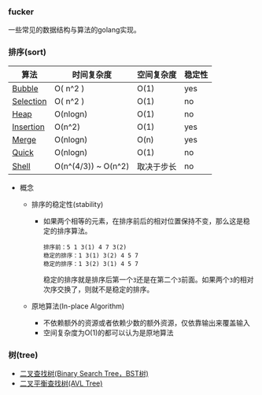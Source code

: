 ### fucker
一些常见的数据结构与算法的golang实现。



### 排序(sort)

| 算法                                                         | 时间复杂度          | 空间复杂度 | 稳定性 |
| ------------------------------------------------------------ | ------------------- | ---------- | ------ |
| [Bubble](https://github.com/bestgopher/fucker/blob/master/sort/internal/bubble.go) | O( n^2 )            | O(1)       | yes    |
| [Selection](https://github.com/bestgopher/fucker/blob/master/sort/internal/selection.go) | O( n^2 )            | O(1)       | no     |
| [Heap](https://github.com/bestgopher/fucker/blob/master/sort/internal/heap.go) | O(nlogn)            | O(1)       | no     |
| [Insertion](https://github.com/bestgopher/fucker/blob/master/sort/internal/insertion.go) | O(n^2)              | O(1)       | yes    |
| [Merge](https://github.com/bestgopher/fucker/blob/master/sort/internal/merge.go) | O(nlogn)            | O(n)       | yes    |
| [Quick](https://github.com/bestgopher/fucker/blob/master/sort/internal/quick.go) | O(nlogn)            | O(1)       | no     |
| [Shell](https://github.com/bestgopher/fucker/blob/master/sort/internal/shell.go) | O(n^(4/3)) ~ O(n^2) | 取决于步长 | no     |

- 概念

  - 排序的稳定性(stability)

     - 如果两个相等的元素，在排序前后的相对位置保持不变，那么这是稳定的排序算法。

       ```
       排序前：5 1 3(1) 4 7 3(2)
       稳定的排序：1 3(1) 3(2) 4 5 7
       稳定的排序：1 3(2) 3(1) 4 5 7
       ```
       
       稳定的排序就是排序后第一个`3`还是在第二个`3`前面。如果两个`3`的相对次序交换了，则就不是稳定的排序。

  - 原地算法(In-place Algorithm)

     - 不依赖额外的资源或者依赖少数的额外资源，仅依靠输出来覆盖输入
     - 空间复杂度为O(1)的都可以认为是原地算法

### 树(tree)

- [二叉查找树(Binary Search Tree，BST树)](https://github.com/bestgopher/fucker/blob/master/tree/binary_search_tree.go)
-  [二叉平衡查找树(AVL Tree)](https://github.com/bestgopher/fucker/blob/master/tree/avl_tree.go)
